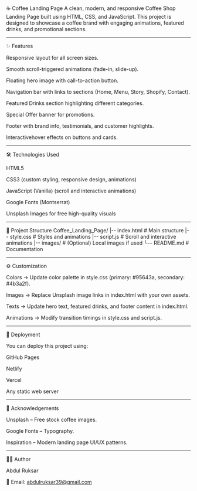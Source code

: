 ☕ Coffee Landing Page
A clean, modern, and responsive Coffee Shop Landing Page built using HTML, CSS, and JavaScript. This project is designed to showcase a coffee brand with engaging animations, featured drinks, and promotional sections.

--------------------------------------------------------------------------------------------------------------------------------------------------------------------------------------------------------------------

✨ Features

Responsive layout for all screen sizes.

Smooth scroll-triggered animations (fade-in, slide-up).

Floating hero image with call-to-action button.

Navigation bar with links to sections (Home, Menu, Story, Shopify, Contact).

Featured Drinks section highlighting different categories.

Special Offer banner for promotions.

Footer with brand info, testimonials, and customer highlights.

Interactivehover effects on buttons and cards.

--------------------------------------------------------------------------------------------------------------------------------------------------------------------------------------------------------------------


🛠️ Technologies Used

HTML5

CSS3 (custom styling, responsive design, animations)

JavaScript (Vanilla) (scroll and interactive animations)

Google Fonts (Montserrat)

Unsplash Images for free high-quality visuals

--------------------------------------------------------------------------------------------------------------------------------------------------------------------------------------------------------------------

📂 Project Structure
Coffee_Landing_Page/
|-- index.html # Main structure
|-- style.css # Styles and animations
|-- script.js # Scroll and interactive animations
|-- images/ # (Optional) Local images if used
└-- README.md # Documentation


--------------------------------------------------------------------------------------------------------------------------------------------------------------------------------------------------------------------
⚙️ Customization

Colors → Update color palette in style.css (primary: #95643a, secondary: #4b3a2f).

Images → Replace Unsplash image links in index.html with your own assets.

Texts → Update hero text, featured drinks, and footer content in index.html.

Animations → Modify transition timings in style.css and script.js.

--------------------------------------------------------------------------------------------------------------------------------------------------------------------------------------------------------------------

🚀 Deployment

You can deploy this project using:

GitHub Pages

Netlify

Vercel

Any static web server

--------------------------------------------------------------------------------------------------------------------------------------------------------------------------------------------------------------------

🙌 Acknowledgements

Unsplash – Free stock coffee images.

Google Fonts – Typography.

Inspiration – Modern landing page UI/UX patterns.

--------------------------------------------------------------------------------------------------------------------------------------------------------------------------------------------------------------------

👨‍💻 Author

Abdul Ruksar

📧 Email: abdulruksar39@gmail.com


